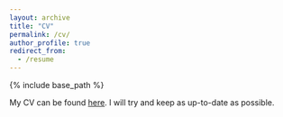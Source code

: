 ```yaml
---
layout: archive
title: "CV"
permalink: /cv/
author_profile: true
redirect_from:
  - /resume
---
```


{% include base_path %}

My CV can be found [here](https://gregor-ge.github.io/files/CV.pdf). 
I will try and keep as up-to-date as possible.